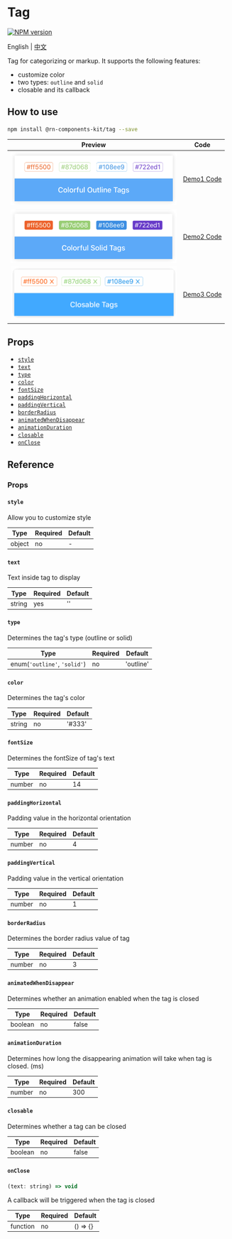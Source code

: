 # Tag

[![NPM version](https://img.shields.io/npm/v/@rn-components-kit/tag.svg)](https://www.npmjs.com/package/@rn-components-kit/tag)

English | [中文](./README.zh-CN.md)

Tag for categorizing or markup. It supports the following features:

- customize color
- two types: `outline` and `solid`
- closable and its callback

## How to use

```bash
npm install @rn-components-kit/tag --save
```

|Preview|Code|
|------------|:---------:|
|<img width="375" src="./preview/colorful-outline-tags.png"/>|[Demo1 Code](./demos/Demo1.js)|
|<img width="375" src="./preview/colorful-solid-tags.png"/>|[Demo2 Code](./demos/Demo2.js)|
|<img width="375" src="./preview/closable-tags.gif"/>|[Demo3 Code](./demos/Demo3.js)|

## Props

- [`style`](#style)
- [`text`](#text)
- [`type`](#type)
- [`color`](#color)
- [`fontSize`](#fontSize)
- [`paddingHorizontal`](#paddingHorizontal)
- [`paddingVertical`](#paddingVertical)
- [`borderRadius`](#borderRadius)
- [`animatedWhenDisappear`](#animatedWhenDisappear)
- [`animationDuration`](#animationDuration)
- [`closable`](#closable)
- [`onClose`](#onClose)

## Reference

### Props

#### `style`

Allow you to customize style

|Type|Required|Default|
|----|--------|-------|
|object|no|-|

#### `text`

Text inside tag to display

|Type|Required|Default|
|----|--------|-------|
|string|yes|''|

#### `type`

Determines the tag's type (outline or solid)

|Type|Required|Default|
|----|--------|-------|
|enum(`'outline'`, `'solid'`)|no|'outline'|

#### `color`

Determines the tag's color

|Type|Required|Default|
|----|--------|-------|
|string|no|'#333'|

#### `fontSize`

Determines the fontSize of tag's text

|Type|Required|Default|
|----|--------|-------|
|number|no|14|

#### `paddingHorizontal`

Padding value in the horizontal orientation

|Type|Required|Default|
|----|--------|-------|
|number|no|4|

#### `paddingVertical`

Padding value in the vertical orientation

|Type|Required|Default|
|----|--------|-------|
|number|no|1|

#### `borderRadius`

Determines the border radius value of tag

|Type|Required|Default|
|----|--------|-------|
|number|no|3|

#### `animatedWhenDisappear`

Determines whether an animation enabled when the tag is closed

|Type|Required|Default|
|----|--------|-------|
|boolean|no|false|

#### `animationDuration`

Determines how long the disappearing animation will take when tag is closed. (ms)

|Type|Required|Default|
|----|--------|-------|
|number|no|300|

#### `closable`

Determines whether a tag can be closed

|Type|Required|Default|
|----|--------|-------|
|boolean|no|false|

#### `onClose`

```js
(text: string) => void
```

A callback will be triggered when the tag is closed

|Type|Required|Default|
|----|--------|-------|
|function|no|() => {}|
